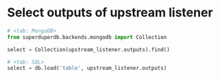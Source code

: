 # Select outputs of upstream listener


```python
# <tab: MongoDB>
from superduperdb.backends.mongodb import Collection

select = Collection(upstream_listener.outputs).find()
```


```python
# <tab: SQL>
select = db.load('table', upstream_listener.outputs)
```

